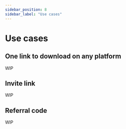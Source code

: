 ```yaml
---
sidebar_position: 8
sidebar_label: "Use cases"
---
```


# Use cases

## One link to download on any platform

WIP

## Invite link

WIP

## Referral code

WIP
